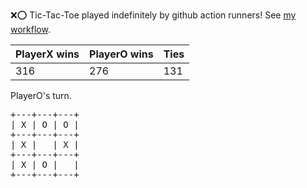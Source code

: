 :x::o: Tic-Tac-Toe played indefinitely by github action runners! See [my workflow](.github/workflows/play.yaml).

|PlayerX wins|PlayerO wins|Ties|
|-|-|-|
|316|276|131|

PlayerO's turn.

<pre>
+---+---+---+
| X | O | O |
+---+---+---+
| X |   | X |
+---+---+---+
| X | O |   |
+---+---+---+
</pre>